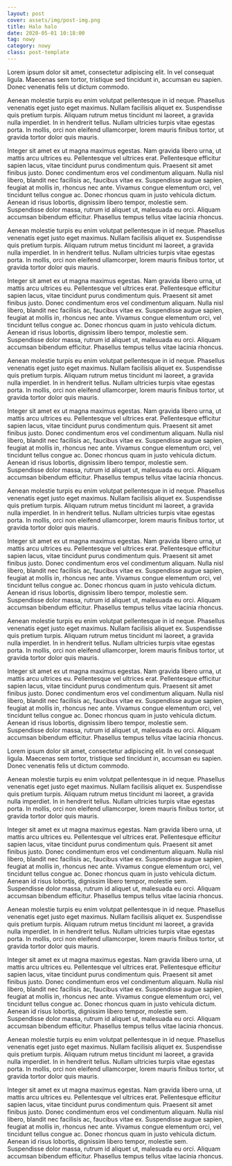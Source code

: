 ```yaml
--- 
layout: post
cover: assets/img/post-img.png
title: Halo halo
date: 2020-05-01 10:18:00
tag: nowy
category: nowy
class: post-template
---
```




Lorem ipsum dolor sit amet, consectetur adipiscing elit. In vel consequat ligula. Maecenas sem tortor, tristique sed tincidunt in, accumsan eu sapien. Donec venenatis felis ut dictum commodo.

Aenean molestie turpis eu enim volutpat pellentesque in id neque. Phasellus venenatis eget justo eget maximus. Nullam facilisis aliquet ex. Suspendisse quis pretium turpis. Aliquam rutrum metus tincidunt mi laoreet, a gravida nulla imperdiet. In in hendrerit tellus. Nullam ultricies turpis vitae egestas porta. In mollis, orci non eleifend ullamcorper, lorem mauris finibus tortor, ut gravida tortor dolor quis mauris.

Integer sit amet ex ut magna maximus egestas. Nam gravida libero urna, ut mattis arcu ultrices eu. Pellentesque vel ultrices erat. Pellentesque efficitur sapien lacus, vitae tincidunt purus condimentum quis. Praesent sit amet finibus justo. Donec condimentum eros vel condimentum aliquam. Nulla nisl libero, blandit nec facilisis ac, faucibus vitae ex. Suspendisse augue sapien, feugiat at mollis in, rhoncus nec ante. Vivamus congue elementum orci, vel tincidunt tellus congue ac. Donec rhoncus quam in justo vehicula dictum. Aenean id risus lobortis, dignissim libero tempor, molestie sem. Suspendisse dolor massa, rutrum id aliquet ut, malesuada eu orci. Aliquam accumsan bibendum efficitur. Phasellus tempus tellus vitae lacinia rhoncus. 

Aenean molestie turpis eu enim volutpat pellentesque in id neque. Phasellus venenatis eget justo eget maximus. Nullam facilisis aliquet ex. Suspendisse quis pretium turpis. Aliquam rutrum metus tincidunt mi laoreet, a gravida nulla imperdiet. In in hendrerit tellus. Nullam ultricies turpis vitae egestas porta. In mollis, orci non eleifend ullamcorper, lorem mauris finibus tortor, ut gravida tortor dolor quis mauris.

Integer sit amet ex ut magna maximus egestas. Nam gravida libero urna, ut mattis arcu ultrices eu. Pellentesque vel ultrices erat. Pellentesque efficitur sapien lacus, vitae tincidunt purus condimentum quis. Praesent sit amet finibus justo. Donec condimentum eros vel condimentum aliquam. Nulla nisl libero, blandit nec facilisis ac, faucibus vitae ex. Suspendisse augue sapien, feugiat at mollis in, rhoncus nec ante. Vivamus congue elementum orci, vel tincidunt tellus congue ac. Donec rhoncus quam in justo vehicula dictum. Aenean id risus lobortis, dignissim libero tempor, molestie sem. Suspendisse dolor massa, rutrum id aliquet ut, malesuada eu orci. Aliquam accumsan bibendum efficitur. Phasellus tempus tellus vitae lacinia rhoncus. 

Aenean molestie turpis eu enim volutpat pellentesque in id neque. Phasellus venenatis eget justo eget maximus. Nullam facilisis aliquet ex. Suspendisse quis pretium turpis. Aliquam rutrum metus tincidunt mi laoreet, a gravida nulla imperdiet. In in hendrerit tellus. Nullam ultricies turpis vitae egestas porta. In mollis, orci non eleifend ullamcorper, lorem mauris finibus tortor, ut gravida tortor dolor quis mauris.

Integer sit amet ex ut magna maximus egestas. Nam gravida libero urna, ut mattis arcu ultrices eu. Pellentesque vel ultrices erat. Pellentesque efficitur sapien lacus, vitae tincidunt purus condimentum quis. Praesent sit amet finibus justo. Donec condimentum eros vel condimentum aliquam. Nulla nisl libero, blandit nec facilisis ac, faucibus vitae ex. Suspendisse augue sapien, feugiat at mollis in, rhoncus nec ante. Vivamus congue elementum orci, vel tincidunt tellus congue ac. Donec rhoncus quam in justo vehicula dictum. Aenean id risus lobortis, dignissim libero tempor, molestie sem. Suspendisse dolor massa, rutrum id aliquet ut, malesuada eu orci. Aliquam accumsan bibendum efficitur. Phasellus tempus tellus vitae lacinia rhoncus. 

Aenean molestie turpis eu enim volutpat pellentesque in id neque. Phasellus venenatis eget justo eget maximus. Nullam facilisis aliquet ex. Suspendisse quis pretium turpis. Aliquam rutrum metus tincidunt mi laoreet, a gravida nulla imperdiet. In in hendrerit tellus. Nullam ultricies turpis vitae egestas porta. In mollis, orci non eleifend ullamcorper, lorem mauris finibus tortor, ut gravida tortor dolor quis mauris.

Integer sit amet ex ut magna maximus egestas. Nam gravida libero urna, ut mattis arcu ultrices eu. Pellentesque vel ultrices erat. Pellentesque efficitur sapien lacus, vitae tincidunt purus condimentum quis. Praesent sit amet finibus justo. Donec condimentum eros vel condimentum aliquam. Nulla nisl libero, blandit nec facilisis ac, faucibus vitae ex. Suspendisse augue sapien, feugiat at mollis in, rhoncus nec ante. Vivamus congue elementum orci, vel tincidunt tellus congue ac. Donec rhoncus quam in justo vehicula dictum. Aenean id risus lobortis, dignissim libero tempor, molestie sem. Suspendisse dolor massa, rutrum id aliquet ut, malesuada eu orci. Aliquam accumsan bibendum efficitur. Phasellus tempus tellus vitae lacinia rhoncus. 

Aenean molestie turpis eu enim volutpat pellentesque in id neque. Phasellus venenatis eget justo eget maximus. Nullam facilisis aliquet ex. Suspendisse quis pretium turpis. Aliquam rutrum metus tincidunt mi laoreet, a gravida nulla imperdiet. In in hendrerit tellus. Nullam ultricies turpis vitae egestas porta. In mollis, orci non eleifend ullamcorper, lorem mauris finibus tortor, ut gravida tortor dolor quis mauris.

Integer sit amet ex ut magna maximus egestas. Nam gravida libero urna, ut mattis arcu ultrices eu. Pellentesque vel ultrices erat. Pellentesque efficitur sapien lacus, vitae tincidunt purus condimentum quis. Praesent sit amet finibus justo. Donec condimentum eros vel condimentum aliquam. Nulla nisl libero, blandit nec facilisis ac, faucibus vitae ex. Suspendisse augue sapien, feugiat at mollis in, rhoncus nec ante. Vivamus congue elementum orci, vel tincidunt tellus congue ac. Donec rhoncus quam in justo vehicula dictum. Aenean id risus lobortis, dignissim libero tempor, molestie sem. Suspendisse dolor massa, rutrum id aliquet ut, malesuada eu orci. Aliquam accumsan bibendum efficitur. Phasellus tempus tellus vitae lacinia rhoncus. 

Lorem ipsum dolor sit amet, consectetur adipiscing elit. In vel consequat ligula. Maecenas sem tortor, tristique sed tincidunt in, accumsan eu sapien. Donec venenatis felis ut dictum commodo.

Aenean molestie turpis eu enim volutpat pellentesque in id neque. Phasellus venenatis eget justo eget maximus. Nullam facilisis aliquet ex. Suspendisse quis pretium turpis. Aliquam rutrum metus tincidunt mi laoreet, a gravida nulla imperdiet. In in hendrerit tellus. Nullam ultricies turpis vitae egestas porta. In mollis, orci non eleifend ullamcorper, lorem mauris finibus tortor, ut gravida tortor dolor quis mauris.

Integer sit amet ex ut magna maximus egestas. Nam gravida libero urna, ut mattis arcu ultrices eu. Pellentesque vel ultrices erat. Pellentesque efficitur sapien lacus, vitae tincidunt purus condimentum quis. Praesent sit amet finibus justo. Donec condimentum eros vel condimentum aliquam. Nulla nisl libero, blandit nec facilisis ac, faucibus vitae ex. Suspendisse augue sapien, feugiat at mollis in, rhoncus nec ante. Vivamus congue elementum orci, vel tincidunt tellus congue ac. Donec rhoncus quam in justo vehicula dictum. Aenean id risus lobortis, dignissim libero tempor, molestie sem. Suspendisse dolor massa, rutrum id aliquet ut, malesuada eu orci. Aliquam accumsan bibendum efficitur. Phasellus tempus tellus vitae lacinia rhoncus. 

Aenean molestie turpis eu enim volutpat pellentesque in id neque. Phasellus venenatis eget justo eget maximus. Nullam facilisis aliquet ex. Suspendisse quis pretium turpis. Aliquam rutrum metus tincidunt mi laoreet, a gravida nulla imperdiet. In in hendrerit tellus. Nullam ultricies turpis vitae egestas porta. In mollis, orci non eleifend ullamcorper, lorem mauris finibus tortor, ut gravida tortor dolor quis mauris.

Integer sit amet ex ut magna maximus egestas. Nam gravida libero urna, ut mattis arcu ultrices eu. Pellentesque vel ultrices erat. Pellentesque efficitur sapien lacus, vitae tincidunt purus condimentum quis. Praesent sit amet finibus justo. Donec condimentum eros vel condimentum aliquam. Nulla nisl libero, blandit nec facilisis ac, faucibus vitae ex. Suspendisse augue sapien, feugiat at mollis in, rhoncus nec ante. Vivamus congue elementum orci, vel tincidunt tellus congue ac. Donec rhoncus quam in justo vehicula dictum. Aenean id risus lobortis, dignissim libero tempor, molestie sem. Suspendisse dolor massa, rutrum id aliquet ut, malesuada eu orci. Aliquam accumsan bibendum efficitur. Phasellus tempus tellus vitae lacinia rhoncus. 

Aenean molestie turpis eu enim volutpat pellentesque in id neque. Phasellus venenatis eget justo eget maximus. Nullam facilisis aliquet ex. Suspendisse quis pretium turpis. Aliquam rutrum metus tincidunt mi laoreet, a gravida nulla imperdiet. In in hendrerit tellus. Nullam ultricies turpis vitae egestas porta. In mollis, orci non eleifend ullamcorper, lorem mauris finibus tortor, ut gravida tortor dolor quis mauris.

Integer sit amet ex ut magna maximus egestas. Nam gravida libero urna, ut mattis arcu ultrices eu. Pellentesque vel ultrices erat. Pellentesque efficitur sapien lacus, vitae tincidunt purus condimentum quis. Praesent sit amet finibus justo. Donec condimentum eros vel condimentum aliquam. Nulla nisl libero, blandit nec facilisis ac, faucibus vitae ex. Suspendisse augue sapien, feugiat at mollis in, rhoncus nec ante. Vivamus congue elementum orci, vel tincidunt tellus congue ac. Donec rhoncus quam in justo vehicula dictum. Aenean id risus lobortis, dignissim libero tempor, molestie sem. Suspendisse dolor massa, rutrum id aliquet ut, malesuada eu orci. Aliquam accumsan bibendum efficitur. Phasellus tempus tellus vitae lacinia rhoncus. 




